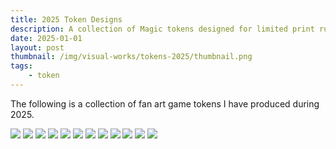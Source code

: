 ```yaml
---
title: 2025 Token Designs
description: A collection of Magic tokens designed for limited print run & giveaways.
date: 2025-01-01
layout: post
thumbnail: /img/visual-works/tokens-2025/thumbnail.png
tags:
    - token
---
```


The following is a collection of fan art game tokens I have produced during 2025.

![](/img/visual-works/tokens-2025/pixel_3.png)
![](/img/visual-works/tokens-2025/pixel_1.png)
![](/img/visual-works/tokens-2025/pixel_2.png)
![](/img/visual-works/tokens-2025/poke_food.png)
![](/img/visual-works/tokens-2025/drift.png)
![](/img/visual-works/tokens-2025/joker.png)
![](/img/visual-works/tokens-2025/cake.png)
![](/img/visual-works/tokens-2025/tsr_eldrazi.png)
![](/img/visual-works/tokens-2025/type_thopter.png)
![](/img/visual-works/tokens-2025/nps_wub.png)
![](/img/visual-works/tokens-2025/nps_rgc.png)
![](/img/visual-works/tokens-2025/wizard.png)
